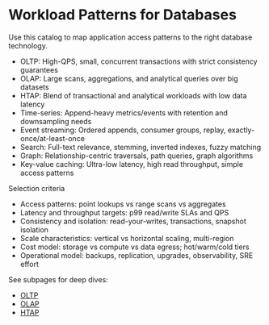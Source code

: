 # Workload Patterns for Databases

Use this catalog to map application access patterns to the right database technology.

- OLTP: High-QPS, small, concurrent transactions with strict consistency guarantees
- OLAP: Large scans, aggregations, and analytical queries over big datasets
- HTAP: Blend of transactional and analytical workloads with low data latency
- Time-series: Append-heavy metrics/events with retention and downsampling needs
- Event streaming: Ordered appends, consumer groups, replay, exactly-once/at-least-once
- Search: Full-text relevance, stemming, inverted indexes, fuzzy matching
- Graph: Relationship-centric traversals, path queries, graph algorithms
- Key-value caching: Ultra-low latency, high read throughput, simple access patterns

Selection criteria

- Access patterns: point lookups vs range scans vs aggregates
- Latency and throughput targets: p99 read/write SLAs and QPS
- Consistency and isolation: read-your-writes, transactions, snapshot isolation
- Scale characteristics: vertical vs horizontal scaling, multi-region
- Cost model: storage vs compute vs data egress; hot/warm/cold tiers
- Operational model: backups, replication, upgrades, observability, SRE effort

See subpages for deep dives:

- [OLTP](oltp/README.md)
- [OLAP](olap/README.md)
- [HTAP](htap/README.md)


